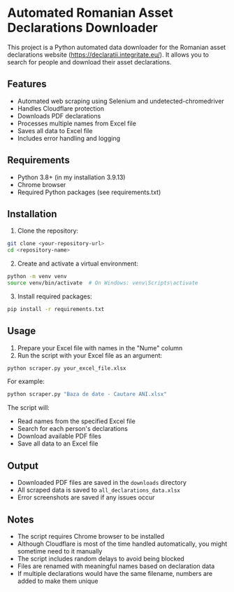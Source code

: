 # Automated Romanian Asset Declarations Downloader

This project is a Python automated data downloader for the Romanian asset declarations website (https://declaratii.integritate.eu/). It allows you to search for people and download their asset declarations.

## Features

- Automated web scraping using Selenium and undetected-chromedriver
- Handles Cloudflare protection
- Downloads PDF declarations
- Processes multiple names from Excel file
- Saves all data to Excel file
- Includes error handling and logging

## Requirements

- Python 3.8+ (in my installation 3.9.13)
- Chrome browser
- Required Python packages (see requirements.txt)

## Installation

1. Clone the repository:
```bash
git clone <your-repository-url>
cd <repository-name>
```

2. Create and activate a virtual environment:
```bash
python -m venv venv
source venv/bin/activate  # On Windows: venv\Scripts\activate
```

3. Install required packages:
```bash
pip install -r requirements.txt
```

## Usage

1. Prepare your Excel file with names in the "Nume" column
2. Run the script with your Excel file as an argument:
```bash
python scraper.py your_excel_file.xlsx
```

For example:
```bash
python scraper.py "Baza de date - Cautare ANI.xlsx"
```

The script will:
- Read names from the specified Excel file
- Search for each person's declarations
- Download available PDF files
- Save all data to an Excel file

## Output

- Downloaded PDF files are saved in the `downloads` directory
- All scraped data is saved to `all_declarations_data.xlsx`
- Error screenshots are saved if any issues occur

## Notes
- The script requires Chrome browser to be installed
- Although Cloudflare is most of the time handled automatically, you might sometime need to it manually
- The script includes random delays to avoid being blocked
- Files are renamed with meaningful names based on declaration data
- If multiple declarations would have the same filename, numbers are added to make them unique